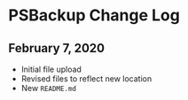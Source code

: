 # PSBackup Change Log

## February 7, 2020

+ Initial file upload
+ Revised files to reflect new location
+ New `README.md`